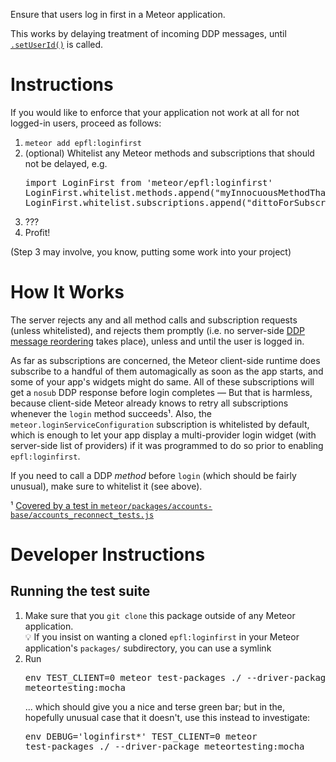 Ensure that users log in first in a Meteor application.

This works by delaying treatment of incoming DDP messages, until
[`.setUserId()`](http://docs.meteor.com/#/full/method_setUserId) is
called.

# Instructions

If you would like to enforce that your application not work at all for
not logged-in users, proceed as follows:

1. `meteor add epfl:loginfirst`
2. (optional) Whitelist any Meteor methods and subscriptions that should not be delayed, e.g.
   <pre>import LoginFirst from 'meteor/epfl:loginfirst'
   LoginFirst.whitelist.methods.append("myInnocuousMethodThatIsSoImportantThatItCannotWaitForTheUserToLogInFirst")
   LoginFirst.whitelist.subscriptions.append("dittoForSubscription")
   </pre>
3. ???
4. Profit!

(Step 3 may involve, you know, putting some work into your project)

# How It Works

The server rejects any and all method calls and subscription requests
(unless whitelisted), and rejects them promptly (i.e. no server-side
[DDP message
reordering](https://docs.meteor.com/api/methods.html#DDPCommon-MethodInvocation-unblock)
takes place), unless and until the user is logged in.

As far as subscriptions are concerned, the Meteor client-side runtime
does subscribe to a handful of them automagically as soon as the app
starts, and some of your app's widgets might do same. All of these
subscriptions will get a `nosub` DDP response before login completes —
But that is harmless, because client-side Meteor already knows to
retry all subscriptions whenever the `login` method succeeds¹. Also,
the `meteor.loginServiceConfiguration` subscription is whitelisted by
default, which is enough to let your app display a multi-provider
login widget (with server-side list of providers) if it was programmed
to do so prior to enabling `epfl:loginfirst`.

If you need to call a DDP *method* before `login` (which should be
fairly unusual), make sure to whitelist it (see above).

¹ [Covered by a test in `meteor/packages/accounts-base/accounts_reconnect_tests.js`](https://github.com/meteor/meteor/blob/dd13980b938873d3550ab6f92cf26d9d6195b724/packages/accounts-base/accounts_reconnect_tests.js#L98)

# Developer Instructions

## Running the test suite

1. Make sure that you `git clone` this package outside of any Meteor application. <br/>💡 If you insist on wanting a cloned `epfl:loginfirst` in your Meteor application's `packages/` subdirectory, you can use a symlink
1. Run <pre>env TEST_CLIENT=0 meteor test-packages ./ --driver-package meteortesting:mocha</pre>... which should give you a nice and terse green bar; but in the, hopefully unusual case that it doesn't, use this instead to investigate:<pre>env DEBUG='loginfirst*' TEST_CLIENT=0 meteor test-packages ./ --driver-package meteortesting:mocha</pre>
